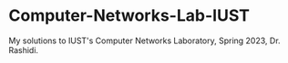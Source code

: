 # Computer-Networks-Lab-IUST
My solutions to IUST's Computer Networks Laboratory, Spring 2023, Dr. Rashidi.
